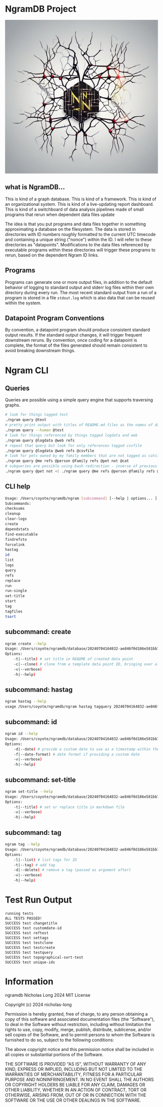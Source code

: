 # NgramDB Project

![Ngram circuitry icon](/icon.png)

## what is NgramDB...
This is kind of a graph database.
This is kind of a framework.
This is kind of an organizational system.
This is kind of a live-updating report dashboard.
This is kind of a switchboard of data analysis pipelines made of small programs that rerun when dependent data files update

The idea is that you put programs and data files together in something approximating a database on the filesystem.
The data is stored in directories with ID numbers roughly formatted to the current UTC timecode and containing a unique string ("nonce") within the ID.
I will refer to these directories as "datapoints".
Modifications to the data files referenced by executable programs within these directories will trigger these programs to rerun, based on the dependent Ngram ID links.

## Programs
Programs can generate one or more output files, in addition to the default behavior of logging to standard output and stderr log files within their own directory during every run.
The most recent standard output from a run of a program is stored in a file `stdout.log` which is also data that can be reused within the system.

## Datapoint Program Conventions
By convention, a datapoint program should produce consistent standard output results. If the standard output changes, it will trigger frequent downstream reruns.
By convention, once coding for a datapoint is complete, the format of the files generated should remain consistent to avoid breaking downstream things.

# Ngram CLI

## Queries
Queries are possible using a simple query engine that supports traversing graphs.
```bash
# look for things tagged test
./ngram query @test
# pretty print output with titles of README.md files as the names of data points
./ngram query --human @test
# look for things referenced by things tagged logdata and web
./ngram query @logdata @web refs
# repeat that query but look for only references tagged csvfile
./ngram query @logdata @web refs @csvfile
# look for pets owned by my family members that are not tagged as cats?
./ngram query @me refs @person @family refs @pet not @cat
# subqueries are possible using bash redirection - inverse of previous query, but looking for pets not owned by my family members that are not tagged as cats
./ngram query @pet not <( ./ngram query @me refs @person @family refs @pet not @cat )
```

## CLI help

```bash
Usage: /Users/coyote/ngramdb/ngram [subcommand] [--help | options... ]
Subcommands:
checksums
cleanup
clear-logs
create
dependstats
find-executable
findrefsto
forcelink
hastag
id
list
logs
query
refs
replace
run
run-single
set-title
start
tag
tagfiles
tsort
```

## subcommand: create
```bash
ngram create --help
Usage: /Users/coyote/ngramdb/database/20240704164832-ae846f0d186e581bb7aa/subcommands/create [ options ] directory
Options:
    -t|--title) # set title in README of created data point
    -c|--clone) # clone from a template data point ID, bringing over all its files
    -v|--verbose)
    -h|--help)
```
## subcommand: hastag
```bash
ngram hastag --help
usage /Users/coyote/ngramdb/ngram hastag tagquery 20240704164832-ae846f0d186e581bb7aa
```
## subcommand: id
```bash
ngram id --help
Usage: /Users/coyote/ngramdb/database/20240704164832-ae846f0d186e581bb7aa/subcommands/id [ options ] directory
Options:
    -d|--date) # provide a custom date to use as a timestamp within the ID
    -f|--date-format) # date format if providing a custom date
    -v|--verbose)
    -h|--help)
```
## subcommand: set-title
```bash
ngram set-title --help
Usage: /Users/coyote/ngramdb/database/20240704164832-ae846f0d186e581bb7aa/subcommands/set-title [ options ] directory
Options:
    -t|--title) # set or replace title in markdown file
    -v|--verbose)
    -h|--help)
```
## subcommand: tag
```bash
ngram tag --help
Usage: /Users/coyote/ngramdb/database/20240704164832-ae846f0d186e581bb7aa/subcommands/tag [ options ] directory
Options:
    -l|--list) # list tags for ID
    -t|--tag) # add tag
    -d|--delete) # remove a tag (passed as argument after)
    -v|--verbose)
    -h|--help)
```

# Test Run Output

```
running tests
ALL TESTS PASSED!
SUCCESS test changetitle
SUCCESS test customdate-id
SUCCESS test reftest
SUCCESS test settags
SUCCESS test testclone
SUCCESS test testcreate
SUCCESS test testquery
SUCCESS test topographical-sort-test
SUCCESS test unique-ids
```

# Information
ngramdb
Nicholas Long
2024
MIT License

Copyright (c) 2024 nicholas-long

Permission is hereby granted, free of charge, to any person obtaining a copy
of this software and associated documentation files (the "Software"), to deal
in the Software without restriction, including without limitation the rights
to use, copy, modify, merge, publish, distribute, sublicense, and/or sell
copies of the Software, and to permit persons to whom the Software is
furnished to do so, subject to the following conditions:

The above copyright notice and this permission notice shall be included in all
copies or substantial portions of the Software.

THE SOFTWARE IS PROVIDED "AS IS", WITHOUT WARRANTY OF ANY KIND, EXPRESS OR
IMPLIED, INCLUDING BUT NOT LIMITED TO THE WARRANTIES OF MERCHANTABILITY,
FITNESS FOR A PARTICULAR PURPOSE AND NONINFRINGEMENT. IN NO EVENT SHALL THE
AUTHORS OR COPYRIGHT HOLDERS BE LIABLE FOR ANY CLAIM, DAMAGES OR OTHER
LIABILITY, WHETHER IN AN ACTION OF CONTRACT, TORT OR OTHERWISE, ARISING FROM,
OUT OF OR IN CONNECTION WITH THE SOFTWARE OR THE USE OR OTHER DEALINGS IN THE
SOFTWARE.
